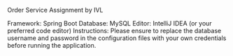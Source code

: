 Order Service Assignment by IVL

Framework: Spring Boot
Database: MySQL
Editor: IntelliJ IDEA (or your preferred code editor)
Instructions:
Please ensure to replace the database username and password in the configuration files with your own credentials before running the application.
